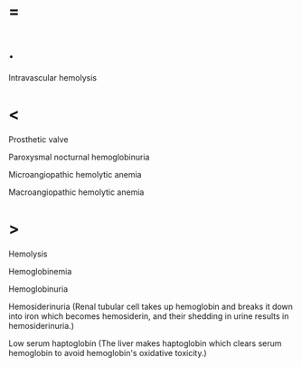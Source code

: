 # =

# .

Intravascular hemolysis

# <

Prosthetic valve

Paroxysmal nocturnal hemoglobinuria

Microangiopathic hemolytic anemia

Macroangiopathic hemolytic anemia

# >

Hemolysis

Hemoglobinemia

Hemoglobinuria

Hemosiderinuria (Renal tubular cell takes up hemoglobin and breaks it down into iron which becomes hemosiderin, and their shedding in urine results in hemosiderinuria.)

Low serum haptoglobin (The liver makes haptoglobin which clears serum hemoglobin to avoid hemoglobin's oxidative toxicity.)
